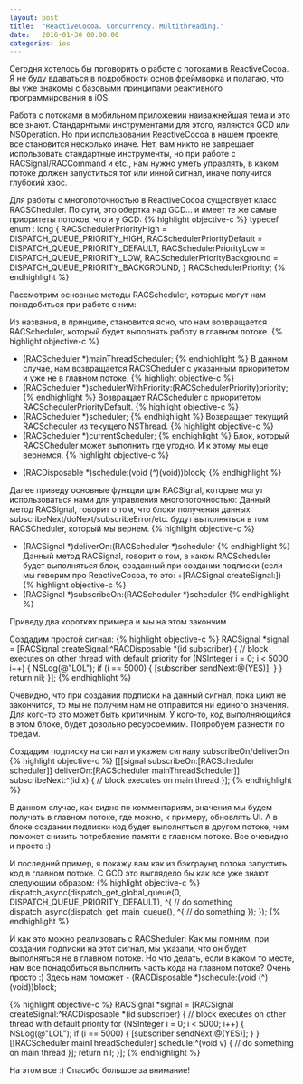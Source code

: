 ```yaml
---
layout: post
title:  "ReactiveCocoa. Concurrency. Multithreading."
date:   2016-01-30 00:00:00
categories: ios
---
```


Сегодня хотелось бы поговорить о работе с потоками в ReactiveCocoa. Я не буду вдаваться в подробности основ фреймворка и полагаю, что вы уже знакомы с базовыми принципами реактивного программирования в iOS. 

Работа с потоками в мобильном приложении наиважнейшая тема и это все знают. Стандарнтыми инструментами для этого, являются GCD или NSOperation. Но при использовании ReactiveCocoa в нашем проекте, все становится несколько иначе. Нет, вам никто не запрещает использовать стандартные инструменты, но при работе с RACSignal/RACCommand и etc., нам нужно уметь управлять, в каком потоке должен запуститься тот или инной сигнал, иначе получится глубокий хаос. 

Для работы с многопоточностью в ReactiveCocoa существует класс RACSCheduler. По сути, это обертка над GCD... и имеет те же самые приоритеты потоков, что и у GCD: 
{% highlight objective-c %}
typedef enum : long {
	RACSchedulerPriorityHigh = DISPATCH_QUEUE_PRIORITY_HIGH,
	RACSchedulerPriorityDefault = DISPATCH_QUEUE_PRIORITY_DEFAULT,
	RACSchedulerPriorityLow = DISPATCH_QUEUE_PRIORITY_LOW,
	RACSchedulerPriorityBackground = DISPATCH_QUEUE_PRIORITY_BACKGROUND,
} RACSchedulerPriority;
{% endhighlight %}

Рассмотрим основные методы RACScheduler, которые могут нам понадобиться при работе с ним:

Из названия, в принципе, становится ясно, что нам возвращается RACScheduler, который будет выполнять работу в главном потоке.
{% highlight objective-c %}
+ (RACScheduler *)mainThreadScheduler;
{% endhighlight %}
В данном случае, нам возвращается RACSCheduler с указанным приоритетом и уже не в главном потоке.
{% highlight objective-c %}
+ (RACScheduler *)schedulerWithPriority:(RACSchedulerPriority)priority;
{% endhighlight %}
Возвращает RACScheduler c приоритетом RACSchedulerPriorityDefault.
{% highlight objective-c %}
+ (RACScheduler *)scheduler;
{% endhighlight %}
Возвращает текущий RACScheduler из текущего NSThread. 
{% highlight objective-c %}
+ (RACScheduler *)currentScheduler;
{% endhighlight %}
Блок, который RACSCheduler может выполнить где угодно. И к этому мы еще вернемся.
{% highlight objective-c %}
- (RACDisposable *)schedule:(void (^)(void))block;
{% endhighlight %}

Далее приведу основные функции для RACSignal, которые могут использоваться нами для управления многопоточностью:
Данный метод RACSignal, говорит о том, что блоки получения данных subscribeNext/doNext/subscribeError/etc. будут выполняться в том RACSCheduler, который мы вернем.
{% highlight objective-c %}
- (RACSignal *)deliverOn:(RACScheduler *)scheduler
{% endhighlight %}
Данный метод RACSignal, говорит о том, в каком RACScheduler будет выполняться блок, созданный при создании подписки (если мы говорим про ReactiveCocoa, то это: +[RACSignal createSignal:])
{% highlight objective-c %}
- (RACSignal *)subscribeOn:(RACScheduler *)scheduler
{% endhighlight %}

Приведу два коротких примера и мы на этом закончим

Создадим простой сигнал:
{% highlight objective-c %}
RACSignal *signal = [RACSignal createSignal:^RACDisposable *(id <RACSubscriber> subscriber) {
// block executes on other thread with default priority
        for (NSInteger i = 0; i < 5000; i++) {
            NSLog(@"LOL");
            if (i == 5000) {
            [subscriber sendNext:@(YES)];
            }
        }
        return nil;
    }];
{% endhighlight %}

Очевидно, что при создании подписки на данный сигнал, пока цикл не закончится, то мы не получим нам не отправится ни единого значения. Для кого-то это может быть критичным. У кого-то, код выполняющийся в этом блоке, будет довольно ресурсоемким. Попробуем разнести по тредам.

Создадим подписку на сигнал и укажем сигналу subscribeOn/deliverOn
{% highlight objective-c %}
[[[signal subscribeOn:[RACScheduler scheduler]]
                deliverOn:[RACScheduler mainThreadScheduler]] subscribeNext:^(id x) {
                // block executes on main thread
}];
{% endhighlight %}

В данном случае, как видно по комментариям, значения мы будем получать в главном потоке, где можно, к примеру, обновлять UI. А в блоке создании подписки код будет выполняться в другом потоке, чем поможет снизить потребление памяти в главном потоке. Все очевидно и просто :)

И последний пример, я покажу вам как из бэкграунд потока запустить код в главном потоке. 
С GCD это выглядело бы как все уже знают следующим образом:
{% highlight objective-c %}
dispatch_async(dispatch_get_global_queue(0, DISPATCH_QUEUE_PRIORITY_DEFAULT), ^{
        // do something
        dispatch_async(dispatch_get_main_queue(), ^{
            // do something
        });
    });
{% endhighlight %}

И как это можно реализовать с RACSheduler:
Как мы помним, при создании подписки на этот сигнал, мы указали, что он будет выполняться не в главном потоке. Но что делать, если в каком то месте, нам все понадобиться выполнить часть кода на главном потоке? Очень просто :) Здесь нам поможет - (RACDisposable *)schedule:(void (^)(void))block;

{% highlight objective-c %}
RACSignal *signal = [RACSignal createSignal:^RACDisposable *(id <RACSubscriber> subscriber) {
// block executes on other thread with default priority
        for (NSInteger i = 0; i < 5000; i++) {
            NSLog(@"LOL");
            if (i == 5000) {
            [subscriber sendNext:@(YES)];
            }
        }
        [[RACScheduler mainThreadScheduler] schedule:^(void v) {
            // do something on main thread
        }];
        return nil;
    }];
{% endhighlight %}

На этом все :) Спасибо большое за внимание!
